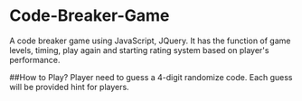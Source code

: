 # Code-Breaker-Game
A code breaker game using JavaScript, JQuery. It has the function of game levels, timing, play again and starting rating system based on player's performance.

##How to Play?
Player need to guess a 4-digit randomize code. Each guess will be provided hint for players.
